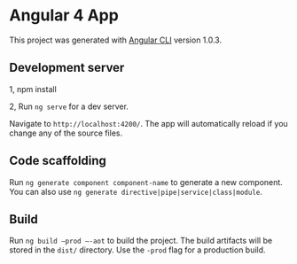 # Angular 4 App

This project was generated with [Angular CLI](https://github.com/angular/angular-cli) version 1.0.3.

## Development server

1, npm install

2, Run `ng serve` for a dev server.

 Navigate to `http://localhost:4200/`. The app will automatically reload if you change any of the source files.

## Code scaffolding

Run `ng generate component component-name` to generate a new component. You can also use `ng generate directive|pipe|service|class|module`.

## Build

Run `ng build —prod —-aot` to build the project. 
The build artifacts will be stored in the `dist/` directory. 
Use the `-prod` flag for a production build.
